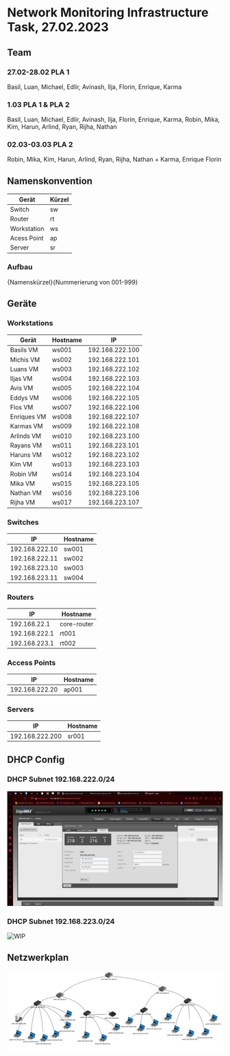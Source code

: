 # Network Monitoring Infrastructure Task, 27.02.2023

## Team

### 27.02-28.02 PLA 1

Basil, Luan, Michael, Edlir, Avinash, Ilja, Florin, Enrique, Karma

### 1.03 PLA 1 & PLA 2

Basil, Luan, Michael, Edlir, Avinash, Ilja, Florin, Enrique, Karma, Robin, Mika, Kim, Harun, Arlind, Ryan, Rijha, Nathan

### 02.03-03.03 PLA 2

Robin, Mika, Kim, Harun, Arlind, Ryan, Rijha, Nathan + Karma, Enrique Florin

## Namenskonvention

| Gerät       | Kürzel |
| ----------- | ------ |
| Switch      | sw     |
| Router      | rt     |
| Workstation | ws     |
| Acess Point | ap     |
| Server      | sr     |

### Aufbau

{Namenskürzel}{Nummerierung von 001-999}

## Geräte

### Workstations

| Gerät       | Hostname | IP              |
| ----------- | -------- | --------------- |
| Basils VM   | ws001    | 192.168.222.100 |
| Michis VM   | ws002    | 192.168.222.101 |
| Luans VM    | ws003    | 192.168.222.102 |
| Iljas VM    | ws004    | 192.168.222.103 |
| Avis VM     | ws005    | 192.168.222.104 |
| Eddys VM    | ws006    | 192.168.222.105 |
| Flos VM     | ws007    | 192.168.222.106 |
| Enriques VM | ws008    | 192.168.222.107 |
| Karmas VM   | ws009    | 192.168.222.108 |
| Arlinds VM  | ws010    | 192.168.223.100 |
| Rayans VM   | ws011    | 192.168.223.101 |
| Haruns VM   | ws012    | 192.168.223.102 |
| Kim VM      | ws013    | 192.168.223.103 |
| Robin VM    | ws014    | 192.168.223.104 |
| Mika VM     | ws015    | 192.168.223.105 |
| Nathan VM   | ws016    | 192.168.223.106 |
| Rijha VM    | ws017    | 192.168.223.107 |


### Switches

| IP             | Hostname |
| -------------- | -------- |
| 192.168.222.10 | sw001    |
| 192.168.222.11 | sw002    |
| 192.168.223.10 | sw003    |
| 192.168.223.11 | sw004    |

### Routers

| IP            | Hostname    |
| ------------- | ----------- |
| 192.168.22.1  | core-router |
| 192.168.222.1 | rt001       |
| 192.168.223.1 | rt002       |

### Access Points

| IP             | Hostname |
| -------------- | -------- |
| 192.168.222.20 | ap001    |

### Servers

| IP              | Hostname |
| --------------- | -------- |
| 192.168.222.200 | sr001    |

## DHCP Config

### DHCP Subnet 192.168.222.0/24

![dhcp-config-222](dhcp-config-222.png)

### DHCP Subnet 192.168.223.0/24

![WIP]()

## Netzwerkplan

![Netzwerkplan](networkplan-filius.jpg)

